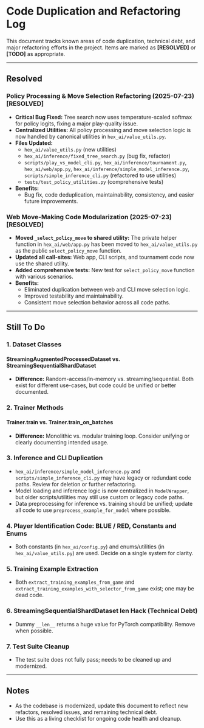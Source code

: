 # Code Duplication and Refactoring Log

This document tracks known areas of code duplication, technical debt, and major refactoring efforts in the project. Items are marked as **[RESOLVED]** or **[TODO]** as appropriate.

---

## Resolved

### Policy Processing & Move Selection Refactoring (**2025-07-23**) **[RESOLVED]**

- **Critical Bug Fixed:** Tree search now uses temperature-scaled softmax for policy logits, fixing a major play-quality issue.
- **Centralized Utilities:** All policy processing and move selection logic is now handled by canonical utilities in `hex_ai/value_utils.py`.
- **Files Updated:**
    - `hex_ai/value_utils.py` (new utilities)
    - `hex_ai/inference/fixed_tree_search.py` (bug fix, refactor)
    - `scripts/play_vs_model_cli.py`, `hex_ai/inference/tournament.py`, `hex_ai/web/app.py`, `hex_ai/inference/simple_model_inference.py`, `scripts/simple_inference_cli.py` (refactored to use utilities)
    - `tests/test_policy_utilities.py` (comprehensive tests)
- **Benefits:**
    - Bug fix, code deduplication, maintainability, consistency, and easier future improvements.

### Web Move-Making Code Modularization (**2025-07-23**) **[RESOLVED]**

- **Moved `_select_policy_move` to shared utility:** The private helper function in `hex_ai/web/app.py` has been moved to `hex_ai/value_utils.py` as the public `select_policy_move` function.
- **Updated all call-sites:** Web app, CLI scripts, and tournament code now use the shared utility.
- **Added comprehensive tests:** New test for `select_policy_move` function with various scenarios.
- **Benefits:**
    - Eliminated duplication between web and CLI move selection logic.
    - Improved testability and maintainability.
    - Consistent move selection behavior across all code paths.

---

## Still To Do

### 1. Dataset Classes

#### StreamingAugmentedProcessedDataset vs. StreamingSequentialShardDataset
- **Difference:** Random-access/in-memory vs. streaming/sequential. Both exist for different use-cases, but code could be unified or better documented.

### 2. Trainer Methods

#### Trainer.train vs. Trainer.train_on_batches
- **Difference:** Monolithic vs. modular training loop. Consider unifying or clearly documenting intended usage.

### 3. Inference and CLI Duplication
- `hex_ai/inference/simple_model_inference.py` and `scripts/simple_inference_cli.py` may have legacy or redundant code paths. Review for deletion or further refactoring.
- Model loading and inference logic is now centralized in `ModelWrapper`, but older scripts/utilities may still use custom or legacy code paths.
- Data preprocessing for inference vs. training should be unified; update all code to use `preprocess_example_for_model` where possible.

### 4. Player Identification Code: BLUE / RED, Constants and Enums
- Both constants (in `hex_ai/config.py`) and enums/utilities (in `hex_ai/value_utils.py`) are used. Decide on a single system for clarity.

### 5. Training Example Extraction
- Both `extract_training_examples_from_game` and `extract_training_examples_with_selector_from_game` exist; one may be dead code.

### 6. StreamingSequentialShardDataset __len__ Hack (**Technical Debt**)
- Dummy `__len__` returns a huge value for PyTorch compatibility. Remove when possible.

### 7. Test Suite Cleanup
- The test suite does not fully pass; needs to be cleaned up and modernized.

---

## Notes
- As the codebase is modernized, update this document to reflect new refactors, resolved issues, and remaining technical debt.
- Use this as a living checklist for ongoing code health and cleanup. 
